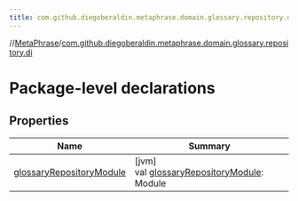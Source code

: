 ```yaml
---
title: com.github.diegoberaldin.metaphrase.domain.glossary.repository.di
---
```

//[MetaPhrase](../../index.html)/[com.github.diegoberaldin.metaphrase.domain.glossary.repository.di](index.html)



# Package-level declarations



## Properties


| Name | Summary |
|---|---|
| [glossaryRepositoryModule](glossary-repository-module.html) | [jvm]<br>val [glossaryRepositoryModule](glossary-repository-module.html): Module |

